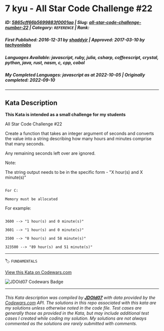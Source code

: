 # 7 kyu - All Star Code Challenge #22

##### **ID**: [5865cff66b5699883f0001aa](https://www.codewars.com/kata/5865cff66b5699883f0001aa) | **Slug**: [all-star-code-challenge-number-22](https://www.codewars.com/kata/5865cff66b5699883f0001aa) | **Category**: `REFERENCE` | **Rank**: <span style="color:white">7 kyu</span>

##### **First Published**: 2016-12-31 ***by*** [shaddyjr](https://www.codewars.com/users/shaddyjr) | **Approved**: 2017-03-10 ***by*** [tachyonlabs](https://www.codewars.com/users/tachyonlabs)

##### **Languages Available**: javascript, ruby, julia, csharp, coffeescript, crystal, python, java, rust, nasm, c, cpp, cobol

##### **My Completed Languages**: javascript ***as at*** 2022-10-05 | **Originally completed**: 2022-09-10

---

## Kata Description


**This Kata is intended as a small challenge for my students**



All Star Code Challenge #22



Create a function that takes an integer argument of seconds and converts the value into a string describing how many hours and minutes comprise that many seconds.



Any remaining seconds left over are ignored.



Note:  

The string output needs to be in the specific form - "X hour(s) and X minute(s)"



~~~ if:c

For C:  

Memory must be allocated

~~~



For example:

```

3600 --> "1 hour(s) and 0 minute(s)"

3601 --> "1 hour(s) and 0 minute(s)"

3500 --> "0 hour(s) and 58 minute(s)"

323500 --> "89 hour(s) and 51 minute(s)"

```



---


🏷 `FUNDAMENTALS`


[View this Kata on Codewars.com](https://www.codewars.com/kata/5865cff66b5699883f0001aa)

![](https://www.codewars.com/users/jdold07/badges/large "JDOld07 Codewars Badge")

---

###### *This Kata description was compiled by [**JDOld07**](https://tpstech.dev) with data provided by the [Codewars.com](https://www.codewars.com) API.  The solutions in this repo associated with this kata are my solutions unless otherwise noted in the code file.  Test cases are generally those as provided in the Kata, but may include additional test cases I created while coding my solution.  My solutions are not always commented as the solutions are rarely submitted with comments.*
